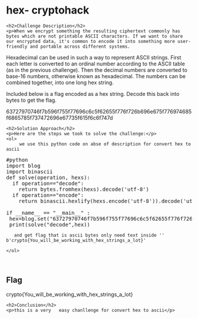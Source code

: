 <title>hex- cryptohack</title>
<!DOCTYPE html>
<html>

<body>
    <h1>hex- cryptohack</h1>

    <h2>Challenge Description</h2>
    <p>When we encrypt something the resulting ciphertext commonly has bytes which are not printable ASCII characters. If we want to share our encrypted data, it's common to encode it into something more user-friendly and portable across different systems.

Hexadecimal can be used in such a way to represent ASCII strings. First each letter is converted to an ordinal number according to the ASCII table (as in the previous challenge). Then the decimal numbers are converted to base-16 numbers, otherwise known as hexadecimal. The numbers can be combined together, into one long hex string.

Included below is a flag encoded as a hex string. Decode this back into bytes to get the flag.

63727970746f7b596f755f77696c6c5f62655f776f726b696e675f776974685f6865785f737472696e67735f615f6c6f747d
</p>
 
    <h2>Solution Approach</h2>
    <p>Here are the steps we took to solve the challenge:</p>
    <ol>
         we use this python code on abse of description for convert hex to ascii
<pre>
#python
import blog
import binascii 
def solve(operation, hexs): 
  if operation=="decode":
    return bytes.fromhex(hexs).decode('utf-8')
  if operation=="encode":
    return binascii.hexlify(hexs.encode('utf-8')).decode('utf-8')
    
if __name__ == "__main__" :
 hex=blog.set("63727970746f7b596f755f77696c6c5f62655f776f726b696e675f776974685f6865785f737472696e67735f615f6c6f747d",1)
 print(solve("decode",hex))
</pre>
       and get flag that is ascii bytes only need text inside ''       b'crypto{You_will_be_working_with_hex_strings_a_lot}'

    </ol>
<br>
    <h2>Flag</h2>
    <p class="flag">crypto{You_will_be_working_with_hex_strings_a_lot}
</p>

    <h2>Conclusion</h2>
    <p>this is a very   easy chanllenge for convert hex to ascii</p>
</body>
</html>

